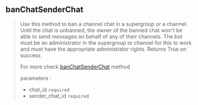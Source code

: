 ## banChatSenderChat

> Use this method to ban a channel chat in a supergroup or a channel. Until the chat is unbanned, the owner of the banned chat won't be able to send messages on behalf of any of their channels. The bot must be an administrator in the supergroup or channel for this to work and must have the appropriate administrator rights. Returns True on success
>
> For more check [banChatSenderChat](https://core.telegram.org/bots/api#banchatsenderchat) method
>
> parameters :
>
> - chat_id `required`
> - sender_chat_id `required`
